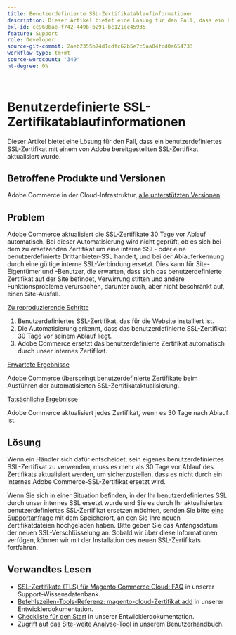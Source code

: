 ```yaml
---
title: Benutzerdefinierte SSL-Zertifikatablaufinformationen
description: Dieser Artikel bietet eine Lösung für den Fall, dass ein benutzerdefiniertes SSL-Zertifikat mit einem von Adobe bereitgestellten SSL-Zertifikat aktualisiert wurde.
exl-id: cc968bae-f742-449b-b291-bc121ec45935
feature: Support
role: Developer
source-git-commit: 2aeb2355b74d1cdfc62b5e7c5aa04fcd0a654733
workflow-type: tm+mt
source-wordcount: '349'
ht-degree: 0%

---
```


# Benutzerdefinierte SSL-Zertifikatablaufinformationen

Dieser Artikel bietet eine Lösung für den Fall, dass ein benutzerdefiniertes SSL-Zertifikat mit einem von Adobe bereitgestellten SSL-Zertifikat aktualisiert wurde.

## Betroffene Produkte und Versionen

Adobe Commerce in der Cloud-Infrastruktur, [alle unterstützten Versionen](https://magento.com/sites/default/files/magento-software-lifecycle-policy.pdf)

## Problem

Adobe Commerce aktualisiert die SSL-Zertifikate 30 Tage vor Ablauf automatisch. Bei dieser Automatisierung wird nicht geprüft, ob es sich bei dem zu ersetzenden Zertifikat um eine interne SSL- oder eine benutzerdefinierte Drittanbieter-SSL handelt, und bei der Ablauferkennung durch eine gültige interne SSL-Verbindung ersetzt. Dies kann für Site-Eigentümer und -Benutzer, die erwarten, dass sich das benutzerdefinierte Zertifikat auf der Site befindet, Verwirrung stiften und andere Funktionsprobleme verursachen, darunter auch, aber nicht beschränkt auf, einen Site-Ausfall.

<u>Zu reproduzierende Schritte</u>

1. Benutzerdefiniertes SSL-Zertifikat, das für die Website installiert ist.
1. Die Automatisierung erkennt, dass das benutzerdefinierte SSL-Zertifikat 30 Tage vor seinem Ablauf liegt.
1. Adobe Commerce ersetzt das benutzerdefinierte Zertifikat automatisch durch unser internes Zertifikat.

<u>Erwartete Ergebnisse</u>

Adobe Commerce überspringt benutzerdefinierte Zertifikate beim Ausführen der automatisierten SSL-Zertifikataktualisierung.

<u>Tatsächliche Ergebnisse</u>

Adobe Commerce aktualisiert jedes Zertifikat, wenn es 30 Tage nach Ablauf ist.

## Lösung

Wenn ein Händler sich dafür entscheidet, sein eigenes benutzerdefiniertes SSL-Zertifikat zu verwenden, muss es mehr als 30 Tage vor Ablauf des Zertifikats aktualisiert werden, um sicherzustellen, dass es nicht durch ein internes Adobe Commerce-SSL-Zertifikat ersetzt wird.

Wenn Sie sich in einer Situation befinden, in der Ihr benutzerdefiniertes SSL durch unser internes SSL ersetzt wurde und Sie es durch Ihr aktualisiertes benutzerdefiniertes SSL-Zertifikat ersetzen möchten, senden Sie bitte [eine Supportanfrage](/help/help-center-guide/help-center/magento-help-center-user-guide.md#submit-ticket) mit dem Speicherort, an den Sie Ihre neuen Zertifikatdateien hochgeladen haben. Bitte geben Sie das Anfangsdatum der neuen SSL-Verschlüsselung an. Sobald wir über diese Informationen verfügen, können wir mit der Installation des neuen SSL-Zertifikats fortfahren.

## Verwandtes Lesen

* [SSL-Zertifikate (TLS) für Magento Commerce Cloud: FAQ](/help/how-to/general/ssl-tls-certificates-for-magento-commerce-cloud-faq.md) in unserer Support-Wissensdatenbank.
* [Befehlszeilen-Tools-Referenz: magento-cloud-Zertifikat:add](https://experienceleague.adobe.com/en/docs/commerce-cloud-service/user-guide/dev-tools/cloud-cli/cloud-cli-reference#certificateadd) in unserer Entwicklerdokumentation.
* [Checkliste für den Start](https://experienceleague.adobe.com/en/docs/commerce-cloud-service/user-guide/launch/checklist) in unserer Entwicklerdokumentation.
* [Zugriff auf das Site-weite Analyse-Tool](https://experienceleague.adobe.com/en/docs/commerce-operations/tools/site-wide-analysis-tool/access#step-2-access-site-wide-analysis-tool) in unserem Benutzerhandbuch.
